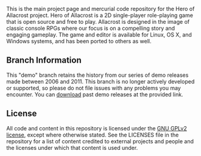 This is the main project page and mercurial code repository for the Hero of Allacrost project. Hero of Allacrost is a 2D single-player role-playing game that is open source and free to play. Allacrost is designed in the image of classic console RPGs where our focus is on a compelling story and engaging gameplay. The game and editor is available for Linux, OS X, and Windows systems, and has been ported to others as well.

## **Branch Information**
This "demo" branch retains the history from our series of demo releases made between 2006 and 2011. This branch is no longer actively developed or supported, so please do not file issues with any problems you may encounter. You can [download](http://allacrost.org/play) past demo releases at the provided link.

## **License** ##
All code and content in this repository is licensed under the [GNU GPLv2 license](https://www.gnu.org/licenses/old-licenses/gpl-2.0.en.html), except where otherwise stated. See the LICENSES file in the repository for a list of content credited to external projects and people and the licenses under which that content is used under.

